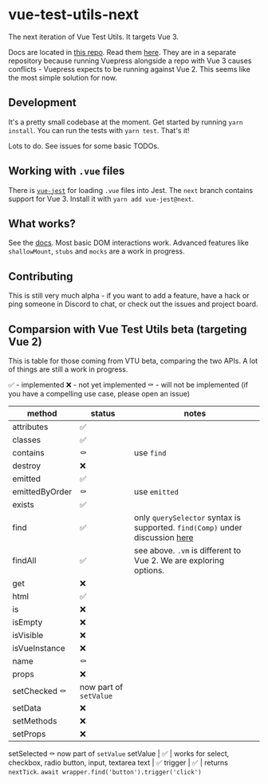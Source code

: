 # vue-test-utils-next

The next iteration of Vue Test Utils. It targets Vue 3.

Docs are located in [this repo](https://github.com/vuejs/vue-test-utils-next-docs). Read them [here](https://vuejs.github.io/vue-test-utils-next-docs/guide/introduction.html). They are in a separate repository because running Vuepress alongside a repo with Vue 3 causes conflicts - Vuepress expects to be running against Vue 2. This seems like the most simple solution for now.

## Development

It's a pretty small codebase at the moment. Get started by running `yarn install`. You can run the tests with `yarn test`. That's it!

Lots to do. See issues for some basic TODOs.

## Working with `.vue` files

There is [`vue-jest`](https://github.com/vuejs/vue-jest) for loading `.vue` files into Jest. The `next` branch contains support for Vue 3. Install it with `yarn add vue-jest@next`.

## What works?

See the [docs](https://vuejs.github.io/vue-test-utils-next-docs/guide/introduction.html). Most basic DOM interactions work. Advanced features like `shallowMount`, `stubs` and `mocks` are a work in progress.

## Contributing

This is still very much alpha - if you want to add a feature, have a hack or ping someone in Discord to chat, or check out the issues and project board.

## Comparsion with Vue Test Utils beta (targeting Vue 2)

This is table for those coming from VTU beta, comparing the two APIs. A lot of things are still a work in progress.

✅ - implemented
❌ - not yet implemented
⚰️ - will not be implemented (if you have a compelling use case, please open an issue)

| method | status | notes |
|---------|-------|------|
attributes | ✅
classes | ✅
contains | ⚰️| use `find` 
destroy | ❌
emitted | ✅
emittedByOrder | ⚰️| use `emitted`
exists | ✅
find | ✅ | only `querySelector` syntax is supported. `find(Comp)` under discussion [here](https://github.com/vuejs/vue-test-utils/issues/1498)
findAll | ✅ | see above. `.vm` is different to Vue 2. We are exploring options.
get | ❌
html | ✅
is | ❌
isEmpty | ❌
isVisible | ❌
isVueInstance | ❌
name | ⚰️ |
props | ❌
setChecked ⚰️| now part of `setValue` 
setData | ❌ | 
setMethods | ❌
setProps | ❌
setSelected ⚰️ now part of `setValue` 
setValue | ✅ | works for select, checkbox, radio button, input, textarea
text | ✅
trigger | ✅ | returns `nextTick`. `await wrapper.find('button').trigger('click')`

